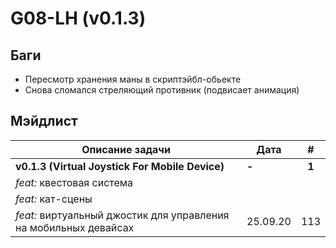 # G08-LH (v0.1.3)

## Баги

* Пересмотр хранения маны в скриптэйбл-обьекте
* Снова сломался стреляющий противник (подвисает анимация)
<!-- |106| *fix:* менеджер сохранений |  |  | -->
<!-- |1__| *feat:* зоны, тригерящие мысли персонажа игрока |  |  | -->
<!-- |10_| *fix:* инвентарь, использование предметов |  |  | -->
<!-- |10_| *fix:* вынести начало сообщения о получении предмета в ассет |  |  | -->

## Мэйдлист

| Описание задачи | Дата |  #  |
| --------------- | ---- | :-: |
| **v0.1.3 (Virtual Joystick For Mobile Device)** | **-** | **1** |
| *feat:* квестовая система |  |  |
| *feat:* кат-сцены |  |  |
| *feat:* виртуальный джостик для управления на мобильных девайсах | 25.09.20 | 113 |
